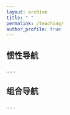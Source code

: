 ```yaml
---
layout: archive
title: " "
permalink: /teaching/
author_profile: true
---
```

## 惯性导航

……



## 组合导航

……



